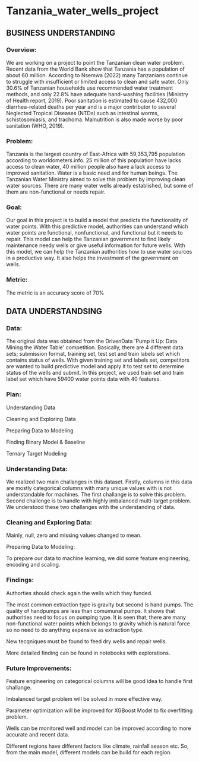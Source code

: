 # Tanzania_water_wells_project

## BUSINESS UNDERSTANDING

### Overview:

We are working on a project to point the Tanzanian clean water problem. Recent data from the World Bank show that Tanzania has a population of about 60 million. According to Nsemwa (2022) many Tanzanians continue to struggle with insufficient or limited access to clean and safe water. Only 30.6% of Tanzanian households use recommended water treatment methods, and only 22.8% have adequate hand-washing facilities (Ministry of Health report, 2019). Poor sanitation is estimated to cause 432,000 diarrhea-related deaths per year and is a major contributor to several Neglected Tropical Diseases (NTDs) such as intestinal worms, schistosomiasis, and trachoma. Malnutrition is also made worse by poor sanitation (WHO, 2019).



### Problem:

Tanzania is the largest country of East-Africa with 59,353,795 population according to worldometers.info. 25 million of this population have lacks access to clean water, 40 million people also have a lack access to improved sanitation. Water is a basic need and for human beings. The Tanzanian Water Ministry aimed to solve this problem by improving clean water sources. There are many water wells already established, but some of them are non-functional or needs repair.

### Goal:

Our goal in this project is to build a model that predicts the functionality of water points. With this predictive model, authorities can understand which water points are functional, nonfunctional, and functional but it needs to repair. This model can help the Tanzanian government to find likely maintenance needy wells or give useful information for future wells. With this model, we can help the Tanzanian authorities how to use water sources in a productive way. It also helps the investment of the government on wells.


### Metric: 

The metric is an accuracy score of 70%

## DATA UNDERSTANDSING

### Data:

The original data was obtained from the DrivenData 'Pump it Up: Data Mining the Water Table' competition. Basically, there are 4 different data sets; submission format, training set, test set and train labels set which contains status of wells. With given training set and labels set, competitors are wanted to build predictive model and apply it to test set to determine status of the wells and submit.
In this project, we used train set and train label set which have 59400 water points data with 40 features.

### Plan:

Understanding Data

Cleaning and Exploring Data

Preparing Data to Modeling

Finding Binary Model & Baseline

Ternary Target Modeling

### Understanding Data: 

We realized two main challanges in this dataset. Firstly, columns in this data are mostly categorical columns with many unique values with is not understandable for machines. The first challange is to solve this problem. Second challenge is to handle with highly imbalanced multi-target problem. We understood these two challanges with the understanding of data.

### Cleaning and Exploring Data:

Mainly, null, zero and missing values changed to mean.

Preparing Data to Modeling: 

To prepare our data to machine learning, we did some feature engineering, encoding and scaling.

### Findings:

Authorties should check again the wells which they funded.

The most common extraction type is gravity but second is hand pumps. The quality of handpumps are less than comumunal pumps. It shows that authorities need to focus on pumping type. It is seen that, there are many non-functional water points which belongs to gravity which is natural force so no need to do anything expensive as extraction type.

New tecqniques must be found to feed dry wells and repair wells.

More detailed finding can be found in notebooks with explorations.

### Future Improvements:

Feature engineering on categorical columns will be good idea to handle first challange.

Imbalanced target problem will be solved in more effective way.

Parameter optimization will be improved for XGBoost Model to fix overfitting problem.

Wells can be monitored well and model can be improved according to more accurate and recent data.

Different regions have different factors like climate, rainfall season etc. So, from the main model, different models can be build for each region.
